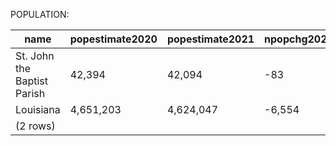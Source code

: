 POPULATION:

|            name             | popestimate2020 | popestimate2021 | npopchg2020 | npopchg2021 | births2020 | births2021 | deaths2020 | deaths2021 | naturalchg2020 | naturalchg2021 | internationalmig2020 | internationalmig2021 | domesticmig2020 | domesticmig2021 | netmig2020 | netmig2021 | rbirth2021 | rdeath2021 | rnaturalchg2021 | rinternationalmig2021 | rdomesticmig2021 | rnetmig2021 |
|-----------------------------|-----------------|-----------------|-------------|-------------|------------|------------|------------|------------|----------------|----------------|----------------------|----------------------|-----------------|-----------------|------------|------------|------------|------------|-----------------|-----------------------|------------------|-------------|
| St. John the Baptist Parish | 42,394          | 42,094          | -83         | -300        | 139        | 511        | 127        | 494        | 12             | 17             | 0                    | 20                   | -97             | -341            | -97        | -321       |      12.10 |      11.69 |            0.40 |                  0.47 |            -8.07 |       -7.60|
| Louisiana                   | 4,651,203       | 4,624,047       | -6,554      | -27,156     | 13,337     | 55,942     | 13,460     | 55,335     | -123           | 607            | 88                   | 2,692                | -6,542          | -30,312         | -6,454     | -27,620    |      12.06 |      11.93 |            0.13 |                  0.58 |            -6.54 |       -5.96|
|(2 rows)|

